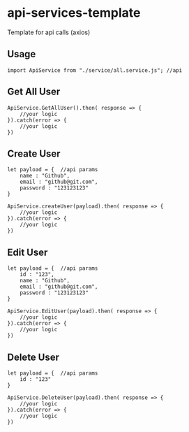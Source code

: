 # api-services-template
Template for api calls (axios)


## Usage
```
import ApiService from "./service/all.service.js"; //api
```



## Get All User
```
ApiService.GetAllUser().then( response => {
    //your logic
}).catch(error => {
    //your logic
})
```


## Create User 
```
let payload = {  //api params
    name : "Github",
    email : "github@git.com",
    password : "123123123"
}

ApiService.createUser(payload).then( response => {
    //your logic
}).catch(error => {
    //your logic
})
```

## Edit User 
```
let payload = {  //api params
    id : "123",
    name : "Github",
    email : "github@git.com",
    password : "123123123"
}

ApiService.EditUser(payload).then( response => {
    //your logic
}).catch(error => {
    //your logic
})
```

## Delete User 
```
let payload = {  //api params
    id : "123"
}

ApiService.DeleteUser(payload).then( response => {
    //your logic
}).catch(error => {
    //your logic
})


```